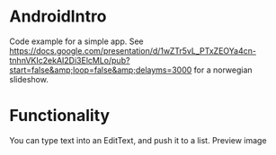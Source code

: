# AndroidIntro
Code example for a simple app.
See https://docs.google.com/presentation/d/1wZTr5vL_PTxZEOYa4cn-tnhnVKIc2ekAI2Di3ElcMLo/pub?start=false&amp;loop=false&amp;delayms=3000 for a norwegian slideshow.

# Functionality
You can type text into an EditText, and push it to a list.
<a src="res/preview.png">Preview image</a>